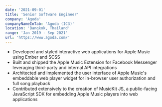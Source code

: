 ```yaml
---
date: '2021-09-01'
title: 'Senior Software Engineer'
company: 'Agoda'
companyNameInTab: 'Agoda (IC3)'
location: 'Bangkok, Thailand'
range: 'Jan 2019 - Sep 2021'
url: 'https://www.agoda.com/'
---
```


- Developed and styled interactive web applications for Apple Music using Ember and SCSS
- Built and shipped the Apple Music Extension for Facebook Messenger leveraging third-party and internal API integrations
- Architected and implemented the user interface of Apple Music's embeddable web player widget for in-browser user authorization and full song playback
- Contributed extensively to the creation of MusicKit JS, a public-facing JavaScript SDK for embedding Apple Music players into web applications
